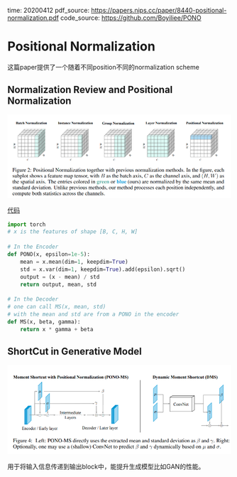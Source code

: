 time: 20200412
pdf_source: https://papers.nips.cc/paper/8440-positional-normalization.pdf
code_source: https://github.com/Boyiliee/PONO
# Positional Normalization

这篇paper提供了一个随着不同position不同的normalization scheme

## Normalization Review and Positional Normalization

![image](res/posnorm.png)

[代码](https://github.com/Boyiliee/PONO/blob/master/pono_ms_torch.py)
```python
import torch
# x is the features of shape [B, C, H, W]

# In the Encoder
def PONO(x, epsilon=1e-5):
    mean = x.mean(dim=1, keepdim=True)
    std = x.var(dim=1, keepdim=True).add(epsilon).sqrt()
    output = (x - mean) / std
    return output, mean, std
    
# In the Decoder
# one can call MS(x, mean, std)
# with the mean and std are from a PONO in the encoder
def MS(x, beta, gamma):
    return x * gamma + beta
```


## ShortCut in Generative Model

![image](res/posnorm_moment_shortcut.png)

用于将输入信息传递到输出block中，能提升生成模型比如GAN的性能。